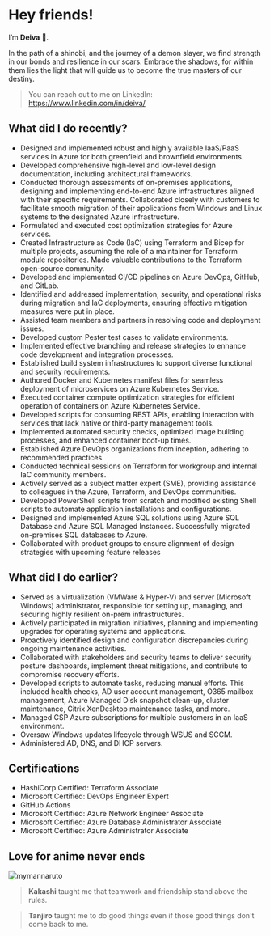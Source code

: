 # Hey friends!

I’m **Deiva** :ninja:.

In the path of a shinobi, and the journey of a demon slayer, we find strength in our bonds and resilience in our scars. Embrace the shadows, for within them lies the light that will guide us to become the true masters of our destiny.
  
> You can reach out to me on LinkedIn: https://www.linkedin.com/in/deiva/

## What did I do recently?

- Designed and implemented robust and highly available IaaS/PaaS services in Azure for both 
greenfield and brownfield environments.
- Developed comprehensive high-level and low-level design documentation, including architectural 
frameworks.
- Conducted thorough assessments of on-premises applications, designing and implementing end-to-end Azure infrastructures aligned with their specific requirements. Collaborated closely with 
customers to facilitate smooth migration of their applications from Windows and Linux systems to 
the designated Azure infrastructure.
- Formulated and executed cost optimization strategies for Azure services.
- Created Infrastructure as Code (IaC) using Terraform and Bicep for multiple projects, assuming the 
role of a maintainer for Terraform module repositories. Made valuable contributions to the 
Terraform open-source community.
- Developed and implemented CI/CD pipelines on Azure DevOps, GitHub, and GitLab.
- Identified and addressed implementation, security, and operational risks during migration and IaC 
deployments, ensuring effective mitigation measures were put in place.
- Assisted team members and partners in resolving code and deployment issues.
- Developed custom Pester test cases to validate environments.
- Implemented effective branching and release strategies to enhance code development and 
integration processes.
- Established build system infrastructures to support diverse functional and security requirements.
- Authored Docker and Kubernetes manifest files for seamless deployment of microservices on Azure 
Kubernetes Service.
- Executed container compute optimization strategies for efficient operation of containers on Azure 
Kubernetes Service.
- Developed scripts for consuming REST APIs, enabling interaction with services that lack native or 
third-party management tools.
- Implemented automated security checks, optimized image building processes, and enhanced 
container boot-up times.
- Established Azure DevOps organizations from inception, adhering to recommended practices.
- Conducted technical sessions on Terraform for workgroup and internal IaC community members.
- Actively served as a subject matter expert (SME), providing assistance to colleagues in the Azure, 
Terraform, and DevOps communities.
- Developed PowerShell scripts from scratch and modified existing Shell scripts to automate 
application installations and configurations.
- Designed and implemented Azure SQL solutions using Azure SQL Database and Azure SQL Managed 
Instances. Successfully migrated on-premises SQL databases to Azure.
- Collaborated with product groups to ensure alignment of design strategies with upcoming feature 
releases

## What did I do earlier?

- Served as a virtualization (VMWare & Hyper-V) and server (Microsoft Windows) administrator, 
responsible for setting up, managing, and securing highly resilient on-prem infrastructures.
- Actively participated in migration initiatives, planning and implementing upgrades for operating 
systems and applications.
- Proactively identified design and configuration discrepancies during ongoing maintenance activities.
- Collaborated with stakeholders and security teams to deliver security posture dashboards, 
implement threat mitigations, and contribute to compromise recovery efforts.
- Developed scripts to automate tasks, reducing manual efforts. This included health checks, AD user 
account management, O365 mailbox management, Azure Managed Disk snapshot clean-up, cluster 
maintenance, Citrix XenDesktop maintenance tasks, and more.
- Managed CSP Azure subscriptions for multiple customers in an IaaS environment.
- Oversaw Windows updates lifecycle through WSUS and SCCM.
- Administered AD, DNS, and DHCP servers.

## Certifications

- HashiCorp Certified: Terraform Associate
- Microsoft Certified: DevOps Engineer Expert
- GitHub Actions
- Microsoft Certified: Azure Network Engineer Associate
- Microsoft Certified: Azure Database Administrator Associate
- Microsoft Certified: Azure Administrator Associate

## Love for anime never ends

![mymannaruto](https://user-images.githubusercontent.com/61077834/144708568-31191df4-c2b3-4256-9734-d52ba1d65731.gif)


> **Kakashi** taught me that teamwork and friendship stand above the rules.

> **Tanjiro** taught me to do good things even if those good things don't come back to me.
